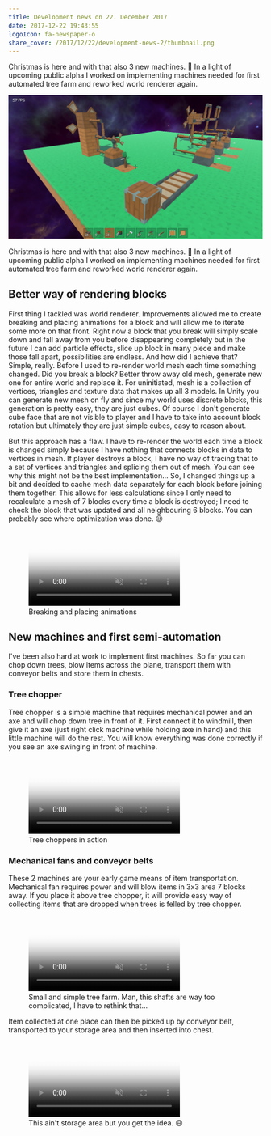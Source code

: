 ```yaml
---
title: Development news on 22. December 2017
date: 2017-12-22 19:43:55
logoIcon: fa-newspaper-o
share_cover: /2017/12/22/development-news-2/thumbnail.png
---
```


Christmas is here and with that also 3 new machines. 🙂 In a light of upcoming public alpha I worked on implementing machines needed for first automated tree farm and reworked world renderer again. 

![](/2017/12/22/development-news-2/thumbnail.png)

<!-- more -->


Christmas is here and with that also 3 new machines. 🙂 In a light of upcoming public alpha I worked on implementing machines needed for first automated tree farm and reworked world renderer again. 

## Better way of rendering blocks

First thing I tackled was world renderer. Improvements allowed me to create breaking and placing animations for a block and will allow me to iterate some more on that front. Right now a block that you break will simply scale down and fall away from you before disappearing completely but in the future I can add particle effects, slice up block in many piece and make those fall apart, possibilities are endless. And how did I achieve that? Simple, really. Before I used to re-render world mesh each time something changed. Did you break a block? Better throw away old mesh, generate new one for entire world and replace it. For uninitiated, mesh is a collection of vertices, triangles and texture data that makes up all 3 models. In Unity you can generate new mesh on fly and since my world uses discrete blocks, this generation is pretty easy, they are just cubes. Of course I don't generate cube face that are not visible to player and I have to take into account block rotation but ultimately they are just simple cubes, easy to reason about. 

But this approach has a flaw. I have to re-render the world each time a block is changed simply because I have nothing that connects blocks in data to vertices in mesh. If player destroys a block, I have no way of tracing that to a set of vertices and triangles and splicing them out of mesh. You can see why this might not be the best implementation... So, I changed things up a bit and decided to cache mesh data separately for each block before joining them together. This allows for less calculations since I only need to recalculate a mesh of 7 blocks every time a block is destroyed; I need to check the block that was updated and all neighbouring 6 blocks. You can probably see where optimization was done. 😉

<figure><video poster="/2017/12/22/development-news-2/2017-12-15 13-27-30.png" preload="auto" autoplay="autoplay" muted="muted" loop="loop" webkit-playsinline="">
		<source src="/2017/12/22/development-news-2/2017-12-15 13-27-30.mp4" type="video/mp4">
</video><figcaption>Breaking and placing animations</figcaption></figure>

## New machines and first semi-automation

I've been also hard at work to implement first machines. So far you can chop down trees, blow items across the plane, transport them with conveyor belts and store them in chests.

### Tree chopper

Tree chopper is a simple machine that requires mechanical power and an axe and will chop down tree in front of it. First connect it to windmill, then give it an axe (just right click machine while holding axe in hand) and this little machine will do the rest. You will know everything was done correctly if you see an axe swinging in front of machine. 

<figure><video poster="/2017/12/22/development-news-2/2017-12-16 12-16-11.png" preload="auto" autoplay="autoplay" muted="muted" loop="loop" webkit-playsinline="">
		<source src="/2017/12/22/development-news-2/2017-12-16 12-16-11.mp4" type="video/mp4">
</video><figcaption>Tree choppers in action</figcaption></figure>

### Mechanical fans and conveyor belts

These 2 machines are your early game means of item transportation. Mechanical fan requires power and will blow items in 3x3 area 7 blocks away. If you place it above tree chopper, it will provide easy way of collecting items that are dropped when trees is felled by tree chopper.  

<figure><video poster="/2017/12/22/development-news-2/2017-12-17 17-00-53.png" preload="auto" autoplay="autoplay" muted="muted" loop="loop" webkit-playsinline="">
		<source src="/2017/12/22/development-news-2/2017-12-17 17-00-53.mp4" type="video/mp4">
</video><figcaption>Small and simple tree farm. Man, this shafts are way too complicated, I have to rethink that...</figcaption></figure>

Item collected at one place can then be picked up by conveyor belt, transported to your storage area and then inserted into chest.

<figure><video poster="/2017/12/22/development-news-2/2017-12-25 12-21-25.png" preload="auto" autoplay="autoplay" muted="muted" loop="loop" webkit-playsinline="">
		<source src="/2017/12/22/development-news-2/2017-12-25 12-21-25.mp4" type="video/mp4">
</video><figcaption>This ain't storage area but you get the idea. 😃</figcaption></figure>
